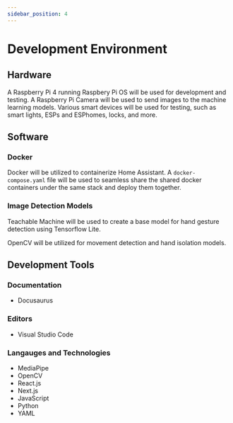 ```yaml
---
sidebar_position: 4
---
```


# Development Environment

## Hardware

A Raspberry Pi 4 running Raspbery Pi OS will be used for development and testing. A Raspberry Pi Camera will be used to send images to the machine learning models. Various smart devices will be used for testing, such as smart lights, ESPs and ESPhomes, locks, and more.

## Software

### Docker

Docker will be utilized to containerize Home Assistant. A `docker-compose.yaml` file will be used to seamless share the shared docker containers under the same stack and deploy them together.

### Image Detection Models

Teachable Machine will be used to create a base model for hand gesture detection using Tensorflow Lite.

OpenCV will be utilized for movement detection and hand isolation models.

## Development Tools

### Documentation

- Docusaurus

### Editors

- Visual Studio Code

### Langauges and Technologies

- MediaPipe
- OpenCV
- React.js
- Next.js
- JavaScript
- Python
- YAML


